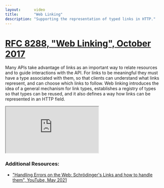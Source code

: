 ```yaml
---
layout:      video
title:       "Web Linking"
description: "Supporting the representation of typed links in HTTP."
---
```


# [RFC 8288, "Web Linking", October 2017](https://datatracker.ietf.org/doc/html/rfc8288)

Many APIs take advantage of links as an important way to relate resources and to guide interactions with the API. For links to be meaningful they must have a type associated with them, so that clients can understand what links represent, and can choose which links to follow. Web linking introduces the idea of a general mechanism for link types, establishes a registry of types so that types can be reused, and it also defines a way how links can be represented in an HTTP field.

<div class="ytcontainer">
  <iframe class="yt" allowfullscreen="" src="https://www.youtube.com/embed/TpVsg2Nz_38"></iframe>
</div>

### Additional Resources:

- ["Handling Errors on the Web: Schrödinger's Links and how to handle them", YouTube, May 2021](https://www.youtube.com/watch?v=TpVsg2Nz_38)
